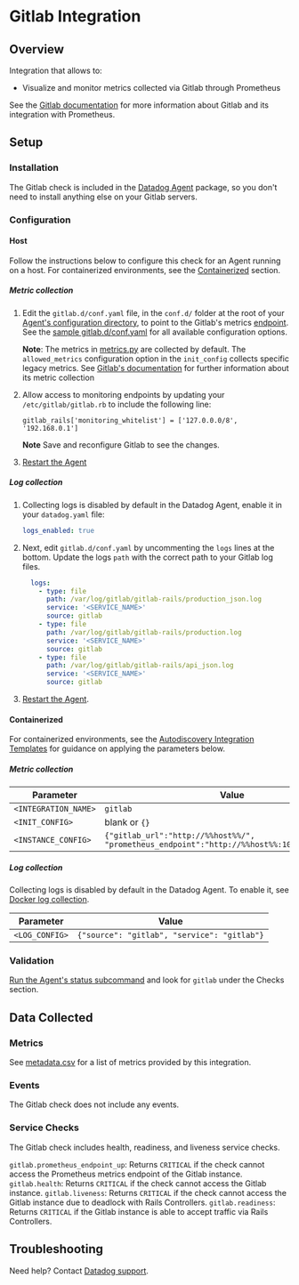 # Gitlab Integration

## Overview

Integration that allows to:

- Visualize and monitor metrics collected via Gitlab through Prometheus

See the [Gitlab documentation][1] for more information about Gitlab and its integration with Prometheus.

## Setup

### Installation

The Gitlab check is included in the [Datadog Agent][2] package, so you don't need to install anything else on your Gitlab servers.

### Configuration

#### Host

Follow the instructions below to configure this check for an Agent running on a host. For containerized environments, see the [Containerized](#containerized) section.

##### Metric collection

1. Edit the `gitlab.d/conf.yaml` file, in the `conf.d/` folder at the root of your [Agent's configuration directory][3], to point to the Gitlab's metrics [endpoint][13]. See the [sample gitlab.d/conf.yaml][4] for all available configuration options.

    **Note**: The metrics in [metrics.py][11] are collected by default. The `allowed_metrics` configuration option in the `init_config` collects specific legacy metrics. See [Gitlab's documentation][12] for further information about its metric collection

2. Allow access to monitoring endpoints by updating your `/etc/gitlab/gitlab.rb` to include the following line:

    ```
    gitlab_rails['monitoring_whitelist'] = ['127.0.0.0/8', '192.168.0.1']
    ```
    **Note** Save and reconfigure Gitlab to see the changes.

2. [Restart the Agent][5]

##### Log collection

1. Collecting logs is disabled by default in the Datadog Agent, enable it in your `datadog.yaml` file:

   ```yaml
   logs_enabled: true
   ```

2. Next, edit `gitlab.d/conf.yaml` by uncommenting the `logs` lines at the bottom. Update the logs `path` with the correct path to your Gitlab log files.

   ```yaml
     logs:
       - type: file
         path: /var/log/gitlab/gitlab-rails/production_json.log
         service: '<SERVICE_NAME>'
         source: gitlab
       - type: file
         path: /var/log/gitlab/gitlab-rails/production.log
         service: '<SERVICE_NAME>'
         source: gitlab
       - type: file
         path: /var/log/gitlab/gitlab-rails/api_json.log
         service: '<SERVICE_NAME>'
         source: gitlab
   ```

3. [Restart the Agent][5].

#### Containerized

For containerized environments, see the [Autodiscovery Integration Templates][6] for guidance on applying the parameters below.

##### Metric collection

| Parameter            | Value                                                                                      |
| -------------------- | ------------------------------------------------------------------------------------------ |
| `<INTEGRATION_NAME>` | `gitlab`                                                                                   |
| `<INIT_CONFIG>`      | blank or `{}`                                                                              |
| `<INSTANCE_CONFIG>`  | `{"gitlab_url":"http://%%host%%/", "prometheus_endpoint":"http://%%host%%:10055/-/metrics"}` |

##### Log collection

Collecting logs is disabled by default in the Datadog Agent. To enable it, see [Docker log collection][7].

| Parameter      | Value                                       |
| -------------- | ------------------------------------------- |
| `<LOG_CONFIG>` | `{"source": "gitlab", "service": "gitlab"}` |

### Validation

[Run the Agent's status subcommand][8] and look for `gitlab` under the Checks section.

## Data Collected

### Metrics

See [metadata.csv][9] for a list of metrics provided by this integration.

### Events

The Gitlab check does not include any events.

### Service Checks

The Gitlab check includes health, readiness, and liveness service checks.

`gitlab.prometheus_endpoint_up`: Returns `CRITICAL` if the check cannot access the Prometheus metrics endpoint of the Gitlab instance.
`gitlab.health`: Returns `CRITICAL` if the check cannot access the Gitlab instance.
`gitlab.liveness`: Returns `CRITICAL` if the check cannot access the Gitlab instance due to deadlock with Rails Controllers.
`gitlab.readiness`: Returns `CRITICAL` if the Gitlab instance is able to accept traffic via Rails Controllers.

## Troubleshooting

Need help? Contact [Datadog support][10].

[1]: https://docs.gitlab.com/ee/administration/monitoring/prometheus
[2]: https://app.datadoghq.com/account/settings#agent
[3]: https://docs.datadoghq.com/agent/guide/agent-configuration-files/#agent-configuration-directory
[4]: https://github.com/DataDog/integrations-core/blob/master/gitlab/datadog_checks/gitlab/data/conf.yaml.example
[5]: https://docs.datadoghq.com/agent/guide/agent-commands/#start-stop-and-restart-the-agent
[6]: https://docs.datadoghq.com/agent/autodiscovery/integrations
[7]: https://docs.datadoghq.com/agent/docker/log/
[8]: https://docs.datadoghq.com/agent/guide/agent-commands/#agent-status-and-information
[9]: https://github.com/DataDog/integrations-core/blob/master/gitlab/metadata.csv
[10]: https://docs.datadoghq.com/help
[11]: https://github.com/DataDog/integrations-core/blob/master/gitlab/datadog_checks/gitlab/metrics.py
[12]: https://docs.gitlab.com/ee/administration/monitoring/prometheus/gitlab_metrics.html
[13]: https://docs.gitlab.com/ee/administration/monitoring/prometheus/gitlab_metrics.html#collecting-the-metrics
